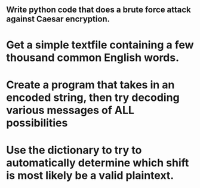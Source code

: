 ## Write python code that does a brute force attack against Caesar encryption.

# Get a simple textfile containing a few thousand common English words.
# Create a program that takes in an encoded string, then try decoding various messages of ALL possibilities
# Use the dictionary to try to automatically determine which shift is most likely be a valid plaintext.